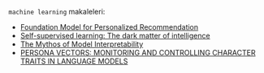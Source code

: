 `machine learning` makaleleri:

- [Foundation Model for Personalized Recommendation](foundation-model-for-personalized-recommendation.md)
- [Self-supervised learning: The dark matter of intelligence](ssl-the-dark-matter-of-intelligence.md)
- [The Mythos of Model Interpretability](the-mythos-of-model-interpretability.md)
- [PERSONA VECTORS: MONITORING AND CONTROLLING CHARACTER TRAITS IN LANGUAGE MODELS](persona-vectors.md)

